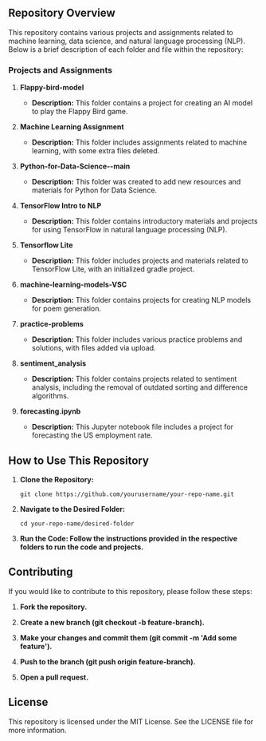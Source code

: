 ## Repository Overview

This repository contains various projects and assignments related to machine learning, data science, and natural language processing (NLP). Below is a brief description of each folder and file within the repository:

### Projects and Assignments

1. **Flappy-bird-model**
   - **Description:** This folder contains a project for creating an AI model to play the Flappy Bird game.

2. **Machine Learning Assignment**
   - **Description:** This folder includes assignments related to machine learning, with some extra files deleted.

3. **Python-for-Data-Science--main**
   - **Description:** This folder was created to add new resources and materials for Python for Data Science.

4. **TensorFlow Intro to NLP**
   - **Description:** This folder contains introductory materials and projects for using TensorFlow in natural language processing (NLP).

5. **Tensorflow Lite**
   - **Description:** This folder includes projects and materials related to TensorFlow Lite, with an initialized gradle project.

6. **machine-learning-models-VSC**
   - **Description:** This folder contains projects for creating NLP models for poem generation.

7. **practice-problems**
   - **Description:** This folder includes various practice problems and solutions, with files added via upload.

8. **sentiment_analysis**
   - **Description:** This folder contains projects related to sentiment analysis, including the removal of outdated sorting and difference algorithms.

9. **forecasting.ipynb**
   - **Description:** This Jupyter notebook file includes a project for forecasting the US employment rate.

## How to Use This Repository

1. **Clone the Repository:**
   ```
   git clone https://github.com/yourusername/your-repo-name.git
   
   ```
2. **Navigate to the Desired Folder:**
    ```
    cd your-repo-name/desired-folder
    
    ```

3. **Run the Code: Follow the instructions provided in the respective folders to run the code and projects.**

## Contributing
If you would like to contribute to this repository, please follow these steps:

1. **Fork the repository.**

2. **Create a new branch (git checkout -b feature-branch).**

3. **Make your changes and commit them (git commit -m 'Add some feature').**

4. **Push to the branch (git push origin feature-branch).**

5. **Open a pull request.**

## License
This repository is licensed under the MIT License. See the LICENSE file for more information.

